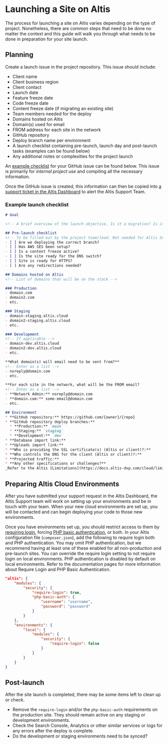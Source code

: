 # Launching a Site on Altis

The process for launching a site on Altis varies depending on the type of project. Nonetheless, there are common steps that need to be done no matter the context and this guide will walk you through what needs to be done in preparation for your site launch.

## Planning

Create a launch issue in the project repository. This issue should include:

* Client name
* Client business region
* Client contact
* Launch date
* Feature freeze date
* Code freeze date
* Content freeze date (if migrating an existing site)
* Team members needed for the deploy
* Domains hosted on Altis
* Domain(s) used for email
* FROM address for each site in the network
* GitHub repository
* Deploy branch name per environment
* A launch checklist containing pre-launch, launch day and post-launch tasks (examples can be found below)
* Any additional notes or complexities for the project launch

An [example checklist](#Example-launch-checklist) for your GitHub issue can be found below. This issue is primarily for _internal project use_ and compiling all the necessary information. 

Once the GitHub issue is created, this information can then be copied into [a support ticket in the Altis Dashboard](https://docs.altis-dxp.com/guides/getting-help-with-altis/) to alert the Altis Support Team.

### Example launch checklist

```markdown
# Goal

<!-- A brief overview of the launch objective. Is it a migration? Is it a new site? -->

## Pre-launch checklist
<!-- To be filled out by the project team/lead. Not needed for Altis Support ticket. -->
- [ ] Are we deploying the correct branch?
- [ ] Has AWS SES been setup?
- [ ] Is a content freeze active?
- [ ] Is the site ready for the DNS switch?
- [ ] Site is ready for HTTPS?
- [ ] Are any redirections needed?

## Domains hosted on Altis
<!-- List of domains that will be on the stack -->

### Production
- domain.com
- domain2.com
- etc.

### Staging
- domain-staging.altis.cloud
- domain2-staging.altis.cloud
- etc.

### Development
<!-- If applicable -->
- domain-dev.altis.cloud
- domain2-dev.altis.cloud
- etc.

**What domain(s) will email need to be sent from?**
<!-- Enter as a list -->
- noreply@domain.com
- etc.

**For each site in the network, what will be the FROM email?
<!-- Enter as a list -->
- **Network Admin:** noreply@domain.com
- **domain.com:** some-email@domain.com
- etc.

## Environment
* **GitHub repository:** https://github.com/{owner}/{repo}
* **GitHub repository deploy branches:**
  * **Production:** `main`
  * **Staging:** `staging`
  * **Development:** `dev`
* **Database import link:**
* **Uploads import link:**
* **Who is providing the SSL certificate(s) (Altis or client)?:** 
* **Who controls the DNS for the client (Altis or client)?:**
* **Projected traffic:** 
* **Any other specifications or challenges?**
_Refer to the Altis [Limitations](https://docs.altis-dxp.com/cloud/limitations/) and [Page Caching](https://docs.altis-dxp.com/cloud/page-caching/) guides for specifics around what requests can be supported._


```

## Preparing Altis Cloud Environments
After you have submitted your support request in the Altis Dashboard, the Altis Support team will work on setting up your environments and be in touch with your team. When your new cloud environments are set up, you will be contacted and can begin deploying your code to those new environments.

Once you have environments set up, you should restrict access to them by [requiring login](https://docs.altis-dxp.com/security/require-login/), forcing [PHP basic authentication](https://docs.altis-dxp.com/security/php-basic-auth/), or both. In your Altis configuration file (`composer.json`), add the following to require login both and PHP authentication. You may omit PHP authentication, but we recommend having at least one of these enabled for all non-production and pre-launch sites. You can override the require login setting to not require login on local environments. PHP authentication is disabled by default on local environments. Refer to the documentation pages for more information about Require Login and PHP Basic Authentication.

```json
"altis": {
	"modules": {
		"security": {
			"require-login": true,
			"php-basic-auth": {
				"username": "username",
				"password": "password"
			}
		}
	},
	"environments": {
		"local": {
			"modules": {
				"security": {
					"require-login": false
				}
			}
		}
	}
}
```

## Post-launch

After the site launch is completed, there may be some items left to clean up or check.

- Remove the `require-login` and/or the `php-basic-auth` requirements on the production site. They should remain active on any staging or development environments.
- Check the Search Console, Analytics or other similar services or logs for any errors after the deploy is complete.
- Do the development or staging environments need to be synced?
